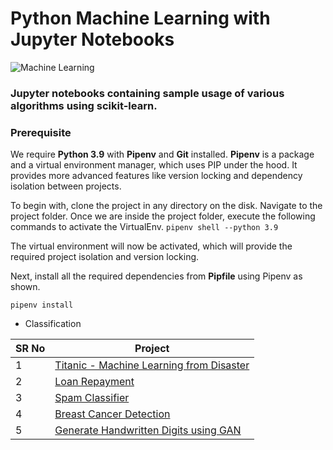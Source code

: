 # Python Machine Learning with Jupyter Notebooks

![Machine Learning](machine-learning.avif)

### Jupyter notebooks containing sample usage of various algorithms using scikit-learn.

### Prerequisite
We require **Python 3.9** with **Pipenv** and **Git** installed. 
**Pipenv** is a package and a virtual environment manager, which uses PIP under the hood. 
It provides more advanced features like version locking and dependency isolation between projects.

To begin with, clone the project in any directory on the disk. Navigate to the project folder. Once we are inside the project folder, execute the following commands to activate the VirtualEnv.
```pipenv shell --python 3.9```

The virtual environment will now be activated, which will provide the required project isolation and version locking.

Next, install all the required dependencies from **Pipfile** using Pipenv as shown.

```pipenv install```

* Classification

SR No   | Project |
--- | --- 
1 | [Titanic - Machine Learning from Disaster](https://github.com/sumanentc/Machine-Learning-with-Python/blob/main/Classification/Titanic.ipynb)
2 | [Loan Repayment](https://github.com/sumanentc/Machine-Learning-with-Python/blob/main/Classification/Loan_Payment.ipynb)
3 | [Spam Classifier](https://github.com/sumanentc/Machine-Learning-with-Python/blob/main/Classification/spam_classifier.ipynb)
4 | [Breast Cancer Detection](https://github.com/sumanentc/Machine-Learning-with-Python/blob/main/Classification/breast_cancer_classifier.ipynb)
5 | [Generate Handwritten Digits using GAN](https://github.com/sumanentc/Machine-Learning-with-Python/blob/main/GenerativeAI/HandWritten_Digits_Using_GAN.ipynb)
